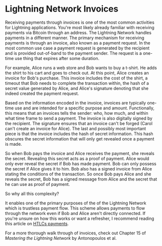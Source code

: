 # Lightning Network Invoices

Receiving payments through invoices is one of the most common activities for Lightning applications. You're most likely already familiar with receiving payments via Bitcoin through an address. The Lightning Network handles payments in a different manner. The primary mechanism for receiving payments is through an invoice, also known as a payment request. In the most common use case a payment request is generated by the recipient and is provided out-of-band to the payment sender. The request is a one-time use thing that expires after some duration.

For example, Alice runs a web store and Bob wants to buy a t-shirt. He adds the shirt to his cart and goes to check out. At this point, Alice creates an invoice for Bob's purchase. This invoice includes the cost of the shirt, a timeout that Bob needs to complete the transaction within, the hash of a secret value generated by Alice, and Alice's signature denoting that she indeed created the payment request.

Based on the information encoded in the invoice, invoices are typically one-time use and are intended for a specific purpose and amount. Functionally, this means that an invoices tells the sender: who, how much, and within what time frame to send a payment. The invoice is also digitally signed by the recipient. The signature ensures that an invoice can't be forged (Carol can't create an invoice for Alice). The last and possibly most important piece is that the invoice includes the hash of secret information. This hash obscures the secret information that will only get revealed once a payment is made.

So when Bob pays the invoice and Alice receives the payment, she reveals the secret. Revealing this secret acts as a proof of payment. Alice would only ever reveal the secret if Bob has made payment. Bob can only possess the secret if Alice gives it to him. Bob also has a signed invoice from Alice stating the conditions of the transaction. So once Bob pays Alice and she reveals the secret, Bob has a signed message from Alice and the secret that he can use as proof of payment.

So why all this complexity?

It enables one of the primary purposes of the of the Lightning Network which is trustless payment flow. This scheme allows payments to flow through the network even if Bob and Alice aren't directly connected. If you're unsure on how this works or want a refresher, I recommend reading this article on [HTLCs payments](https://medium.com/@peter_r/visualizing-htlcs-and-the-lightning-networks-dirty-little-secret-cb9b5773a0).

For a more thorough walk through of invoices, check out Chapter 15 of _Mastering the Lightning Network_ by Antonopoulos et al.
